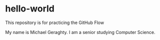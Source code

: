 # hello-world
This repository is for practicing the GitHub Flow

My name is Michael Geraghty. I am a senior studying Computer Science.
